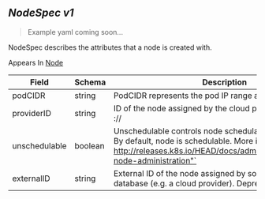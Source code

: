 ## *NodeSpec v1*

> Example yaml coming soon...



NodeSpec describes the attributes that a node is created with.

<aside class="notice">
Appears In  <a href="#node-v1">Node</a> </aside>

Field        | Schema     | Description
------------ | ---------- | -----------
podCIDR | string | PodCIDR represents the pod IP range assigned to the node.
providerID | string | ID of the node assigned by the cloud provider in the format: <ProviderName>://<ProviderSpecificNodeID>
unschedulable | boolean | Unschedulable controls node schedulability of new pods. By default, node is schedulable. More info: http://releases.k8s.io/HEAD/docs/admin/node.md#manual-node-administration"`
externalID | string | External ID of the node assigned by some machine database (e.g. a cloud provider). Deprecated.

